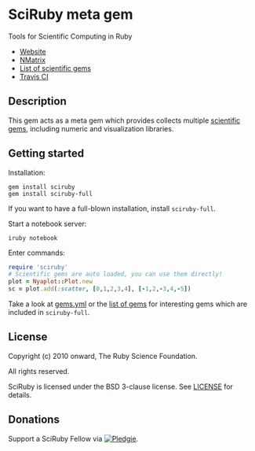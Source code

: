 # SciRuby meta gem

Tools for Scientific Computing in Ruby

* [Website](http://sciruby.com)
* [NMatrix](http://github.com/SciRuby/nmatrix)
* [List of scientific gems](http://gems.sciruby.com)
* [Travis CI](https://travis-ci.org/SciRuby/sciruby)

## Description

This gem acts as a meta gem which provides collects multiple [scientific gems](http://gems.sciruby.com), including numeric and visualization libraries.

## Getting started

Installation:

~~~
gem install sciruby
gem install sciruby-full
~~~

If you want to have a full-blown installation, install `sciruby-full`.

Start a notebook server:

~~~
iruby notebook
~~~

Enter commands:

~~~ ruby
require 'sciruby'
# Scientific gems are auto loaded, you can use them directly!
plot = Nyaplot::Plot.new
sc = plot.add(:scatter, [0,1,2,3,4], [-1,2,-3,4,-5])
~~~

Take a look at [gems.yml](gems.yml) or the [list of gems](http://gems.sciruby.com) for interesting gems which are included in `sciruby-full`.

## License

Copyright (c) 2010 onward, The Ruby Science Foundation.

All rights reserved.

SciRuby is licensed under the BSD 3-clause license. See [LICENSE](LICENSE) for details.

## Donations

Support a SciRuby Fellow via [![Pledgie](http://pledgie.com/campaigns/15783.png?skin_name=chrome)](http://www.pledgie.com/campaigns/15783).
